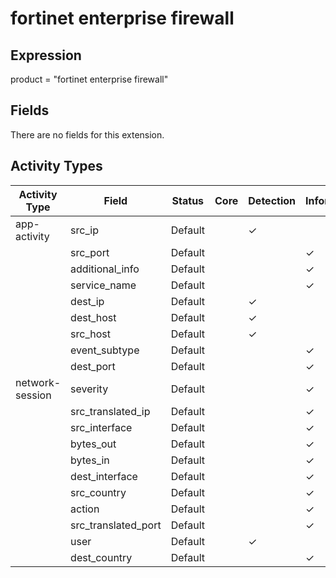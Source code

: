 fortinet enterprise firewall
============================

Expression
----------

product = "fortinet enterprise firewall"

Fields
------

There are no fields for this extension.

Activity Types
--------------

| Activity Type   | Field               | Status  | Core | Detection | Informational |
| --------------- | ------------------- | ------- | ---- | --------- | ------------- |
| app-activity    | src_ip              | Default |      | &#10003;  |               |
|                 | src_port            | Default |      |           | &#10003;      |
|                 | additional_info     | Default |      |           | &#10003;      |
|                 | service_name        | Default |      |           | &#10003;      |
|                 | dest_ip             | Default |      | &#10003;  |               |
|                 | dest_host           | Default |      | &#10003;  |               |
|                 | src_host            | Default |      | &#10003;  |               |
|                 | event_subtype       | Default |      |           | &#10003;      |
|                 | dest_port           | Default |      |           | &#10003;      |
| network-session | severity            | Default |      |           | &#10003;      |
|                 | src_translated_ip   | Default |      |           | &#10003;      |
|                 | src_interface       | Default |      |           | &#10003;      |
|                 | bytes_out           | Default |      |           | &#10003;      |
|                 | bytes_in            | Default |      |           | &#10003;      |
|                 | dest_interface      | Default |      |           | &#10003;      |
|                 | src_country         | Default |      |           | &#10003;      |
|                 | action              | Default |      |           | &#10003;      |
|                 | src_translated_port | Default |      |           | &#10003;      |
|                 | user                | Default |      | &#10003;  |               |
|                 | dest_country        | Default |      |           | &#10003;      |

